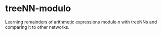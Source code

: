 # treeNN-modulo
Learning remainders of arithmetic expressions modulo n with treeNNs and comparing it to other networks.

